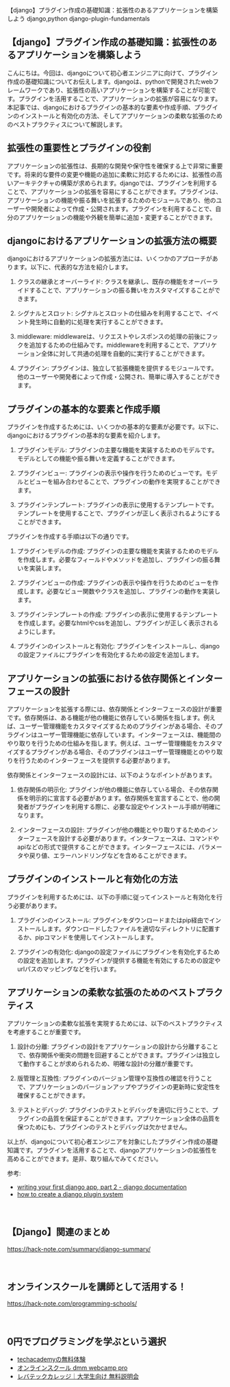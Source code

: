 【django】プラグイン作成の基礎知識：拡張性のあるアプリケーションを構築しよう
django,python
django-plugin-fundamentals

## 【django】プラグイン作成の基礎知識：拡張性のあるアプリケーションを構築しよう

こんにちは。今回は、djangoについて初心者エンジニアに向けて、プラグイン作成の基礎知識についてお伝えします。djangoは、pythonで開発されたwebフレームワークであり、拡張性の高いアプリケーションを構築することが可能です。プラグインを活用することで、アプリケーションの拡張が容易になります。本記事では、djangoにおけるプラグインの基本的な要素や作成手順、プラグインのインストールと有効化の方法、そしてアプリケーションの柔軟な拡張のためのベストプラクティスについて解説します。

拡張性の重要性とプラグインの役割
---

アプリケーションの拡張性は、長期的な開発や保守性を確保する上で非常に重要です。将来的な要件の変更や機能の追加に柔軟に対応するためには、拡張性の高いアーキテクチャの構築が求められます。djangoでは、プラグインを利用することで、アプリケーションの拡張を容易にすることができます。プラグインは、アプリケーションの機能や振る舞いを拡張するためのモジュールであり、他のユーザーや開発者によって作成・公開されます。プラグインを利用することで、自分のアプリケーションの機能や外観を簡単に追加・変更することができます。

djangoにおけるアプリケーションの拡張方法の概要
---

djangoにおけるアプリケーションの拡張方法には、いくつかのアプローチがあります。以下に、代表的な方法を紹介します。

1. クラスの継承とオーバーライド:
   クラスを継承し、既存の機能をオーバーライドすることで、アプリケーションの振る舞いをカスタマイズすることができます。

2. シグナルとスロット:
   シグナルとスロットの仕組みを利用することで、イベント発生時に自動的に処理を実行することができます。

3. middleware:
   middlewareは、リクエストやレスポンスの処理の前後にフックを追加するための仕組みです。middlewareを利用することで、アプリケーション全体に対して共通の処理を自動的に実行することができます。

4. プラグイン:
   プラグインは、独立して拡張機能を提供するモジュールです。他のユーザーや開発者によって作成・公開され、簡単に導入することができます。

プラグインの基本的な要素と作成手順
---

プラグインを作成するためには、いくつかの基本的な要素が必要です。以下に、djangoにおけるプラグインの基本的な要素を紹介します。

1. プラグインモデル:
   プラグインの主要な機能を実装するためのモデルです。モデルとしての機能や振る舞いを定義することができます。

2. プラグインビュー:
   プラグインの表示や操作を行うためのビューです。モデルとビューを組み合わせることで、プラグインの動作を実現することができます。

3. プラグインテンプレート:
   プラグインの表示に使用するテンプレートです。テンプレートを使用することで、プラグインが正しく表示されるようにすることができます。

プラグインを作成する手順は以下の通りです。

1. プラグインモデルの作成:
   プラグインの主要な機能を実装するためのモデルを作成します。必要なフィールドやメソッドを追加し、プラグインの振る舞いを実装します。

2. プラグインビューの作成:
   プラグインの表示や操作を行うためのビューを作成します。必要なビュー関数やクラスを追加し、プラグインの動作を実装します。

3. プラグインテンプレートの作成:
   プラグインの表示に使用するテンプレートを作成します。必要なhtmlやcssを追加し、プラグインが正しく表示されるようにします。

4. プラグインのインストールと有効化:
   プラグインをインストールし、djangoの設定ファイルにプラグインを有効化するための設定を追加します。

アプリケーションの拡張における依存関係とインターフェースの設計
---

アプリケーションを拡張する際には、依存関係とインターフェースの設計が重要です。依存関係は、ある機能が他の機能に依存している関係を指します。例えば、ユーザー管理機能をカスタマイズするためのプラグインがある場合、そのプラグインはユーザー管理機能に依存しています。インターフェースは、機能間のやり取りを行うための仕組みを指します。例えば、ユーザー管理機能をカスタマイズするプラグインがある場合、そのプラグインはユーザー管理機能とのやり取りを行うためのインターフェースを提供する必要があります。

依存関係とインターフェースの設計には、以下のようなポイントがあります。

1. 依存関係の明示化:
   プラグインが他の機能に依存している場合、その依存関係を明示的に宣言する必要があります。依存関係を宣言することで、他の開発者がプラグインを利用する際に、必要な設定やインストール手順が明確になります。

2. インターフェースの設計:
   プラグインが他の機能とやり取りするためのインターフェースを設計する必要があります。インターフェースは、コマンドやapiなどの形式で提供することができます。インターフェースには、パラメータや戻り値、エラーハンドリングなどを含めることができます。

プラグインのインストールと有効化の方法
---

プラグインを利用するためには、以下の手順に従ってインストールと有効化を行う必要があります。

1. プラグインのインストール:
   プラグインをダウンロードまたはpip経由でインストールします。ダウンロードしたファイルを適切なディレクトリに配置するか、pipコマンドを使用してインストールします。

2. プラグインの有効化:
   djangoの設定ファイルにプラグインを有効化するための設定を追加します。プラグインが提供する機能を有効にするための設定やurlパスのマッピングなどを行います。

アプリケーションの柔軟な拡張のためのベストプラクティス
---

アプリケーションの柔軟な拡張を実現するためには、以下のベストプラクティスを考慮することが重要です。

1. 設計の分離:
   プラグインの設計をアプリケーションの設計から分離することで、依存関係や衝突の問題を回避することができます。プラグインは独立して動作することが求められるため、明確な設計の分離が重要です。

2. 版管理と互換性:
   プラグインのバージョン管理や互換性の確認を行うことで、アプリケーションのバージョンアップやプラグインの更新時に安定性を確保することができます。

3. テストとデバッグ:
   プラグインのテストとデバッグを適切に行うことで、プラグインの品質を保証することができます。アプリケーション全体の品質を保つためにも、プラグインのテストとデバッグは欠かせません。

以上が、djangoについて初心者エンジニアを対象にしたプラグイン作成の基礎知識です。プラグインを活用することで、djangoアプリケーションの拡張性を高めることができます。是非、取り組んでみてください。

参考:
- [writing your first django app, part 2 - django documentation](https://docs.djangoproject.com/en/3.2/intro/tutorial02/)
- [how to create a django plugin system](https://www.ordinarycoders.com/blog/article/how-to-create-a-django-plugin-system)

　

## 【Django】関連のまとめ
https://hack-note.com/summary/django-summary/

　

## オンラインスクールを講師として活用する！
https://hack-note.com/programming-schools/

　

## 0円でプログラミングを学ぶという選択
- [techacademyの無料体験](//af.moshimo.com/af/c/click?a_id=2612475&amp;p_id=1555&amp;pc_id=2816&amp;pl_id=22706&amp;url=https%3a%2f%2ftechacademy.jp%2fhtmlcss-trial%3futm_source%3dmoshimo%26utm_medium%3daffiliate%26utm_campaign%3dtextad)
- [オンラインスクール dmm webcamp pro](//af.moshimo.com/af/c/click?a_id=2612482&amp;p_id=1363&amp;pc_id=2297&amp;pl_id=39999&amp;guid=on)
- [レバテックカレッジ｜大学生向け 無料説明会](//af.moshimo.com/af/c/click?a_id=4071793&p_id=3198&pc_id=7488&pl_id=41848)

